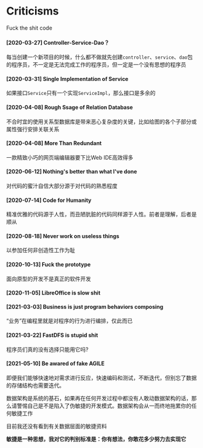 # Criticisms

Fuck the shit code

#### [2020-03-27] Controller-Service-Dao？

每当创建一个新项目的时候，什么都不做就先创建`controller`、`service`、`dao`包的程序员，不一定是无法完成工作的程序员，但一定是一个没有思想的程序员

#### [2020-03-31] Single Implementation of Service

如果接口`Service`只有一个实现`ServiceImpl`，那么接口是多余的

#### [2020-04-08] Rough Ssage of Relation Database

不合时宜的使用关系型数据库是带来恶心复杂度的关键，比如给图的各个子部分或属性强行安排关联关系

#### [2020-04-08] More Than Redundant

一款精致小巧的网页端编辑器要下比Web IDE高效得多

#### [2020-06-12] Nothing's better than what I've done

对代码的蜜汁自信大部分源于对代码的熟悉程度

#### [2020-07-14] Code for Humanity

精准优雅的代码源于人性，而丑陋肮脏的代码同样源于人性。前者是理解，后者是顺从

#### [2020-08-18] Never work on useless things

以参加任何非创造性工作为耻

#### [2020-10-13] Fuck the prototype

面向原型的开发不是真正的软件开发

#### [2020-11-05] LibreOffice is slow shit

#### [2021-03-03] Business is just program behaviors composing

“业务”在编程里就是对程序的行为进行编排，仅此而已

#### [2021-03-22] FastDFS is stupid shit

程序员们真的没有选择只能用它吗?

#### [2021-05-10] Be awared of fake AGILE

即便我们能够快速地对需求进行反应，快速编码和测试，不断迭代，但别忘了数据的存储结构也需要迭代。

数据架构是系统的基石，如果再在任何开发过程中都没有人敢动数据架构的话，那么请警惕自己是不是陷入了伪敏捷的开发模式。数据架构会从一而终地拖累你的任何敏捷工作

目前我还没有看到有关数据层面的敏捷资料

**敏捷是一种思想，我对它的判别标准是：你有想法，你敢花多少努力去实现它**
